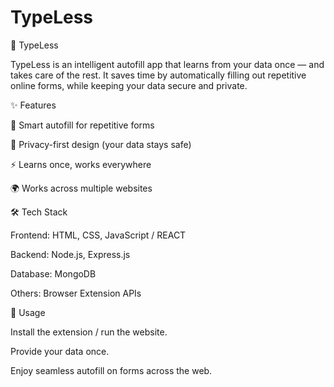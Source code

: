 # TypeLess
🚀 TypeLess

TypeLess is an intelligent autofill app that learns from your data once — and takes care of the rest.
It saves time by automatically filling out repetitive online forms, while keeping your data secure and private.

✨ Features

🔄 Smart autofill for repetitive forms

🔐 Privacy-first design (your data stays safe)

⚡ Learns once, works everywhere

🌍 Works across multiple websites

🛠️ Tech Stack

Frontend: HTML, CSS, JavaScript / REACT

Backend: Node.js, Express.js

Database: MongoDB 

Others: Browser Extension APIs

🚀 Usage

Install the extension / run the website.

Provide your data once.

Enjoy seamless autofill on forms across the web.

